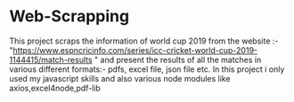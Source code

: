 # Web-Scrapping
This project scraps the information of world cup 2019 from the website :-"https://www.espncricinfo.com/series/icc-cricket-world-cup-2019-1144415/match-results " and present the results of all the matches in various different formats:-  pdfs, excel file, json file etc. In this project i only used my javascript skills and also various node modules like axios,excel4node,pdf-lib
